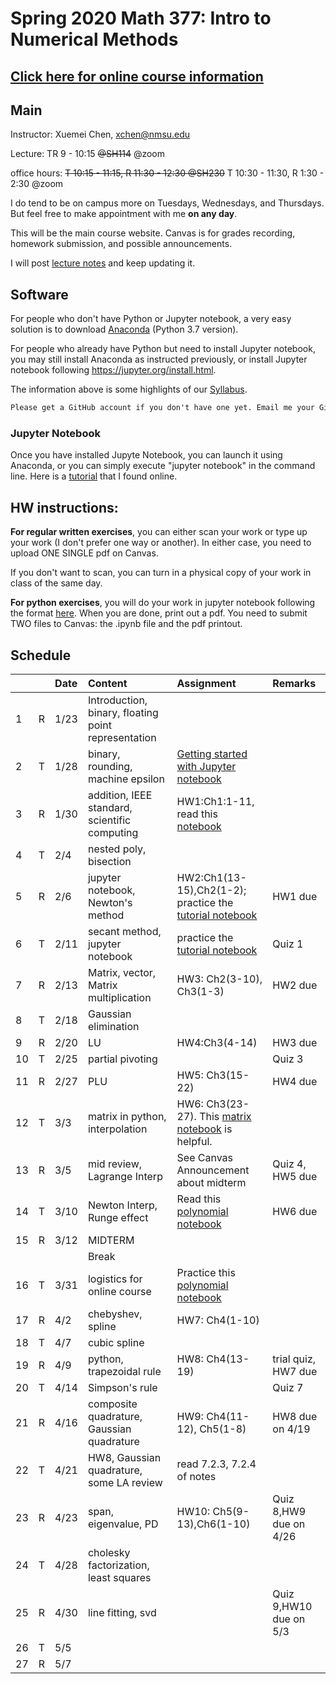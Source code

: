 # Spring 2020 Math 377: Intro to Numerical Methods
## [Click here for online course information](onlinecourse.md)
## Main
Instructor: Xuemei Chen, xchen@nmsu.edu

Lecture: TR 9 - 10:15 ~~@SH114~~ @zoom

office hours: ~~T 10:15 - 11:15, R 11:30 - 12:30 @SH230~~ T 10:30 - 11:30, R 1:30 - 2:30 @zoom

I do tend to be on campus more on Tuesdays, Wednesdays, and Thursdays. But feel free to make appointment with me **on any day**. 

This will be the main course website. Canvas is for grades recording, homework submission, and possible announcements.

I will post [lecture notes](NumericalMethods20.pdf) and keep updating it.

## Software
For people who don't have Python or Jupyter notebook, a very easy solution is to download [Anaconda](https://www.anaconda.com/distribution/) (Python 3.7 version). 

For people who already have Python but need to install Jupyter notebook, you may still install Anaconda as instructed previously, or install Jupyter notebook following https://jupyter.org/install.html.

The information above is some highlights of our [Syllabus](2020SprMath377_syllabus.pdf).

```diff
Please get a GitHub account if you don't have one yet. Email me your GitHub username.
```

### Jupyter Notebook
Once you have installed Jupyte Notebook, you can launch it using Anaconda, or you can simply execute "jupyter notebook" in the command line. Here is a [tutorial](https://towardsdatascience.com/a-beginners-tutorial-to-jupyter-notebooks-1b2f8705888a) that I found online. 

## HW instructions:

**For regular written exercises**, you can either scan your work or type up your work (I don't prefer one way or another). In either case, you need to upload ONE SINGLE pdf on Canvas. 

If you don't want to scan, you can turn in a physical copy of your work in class of the same day.

**For python exercises**, you will do your work in jupyter notebook following the format [here](https://nbviewer.jupyter.org/github/Numerical-Analysis/Spr2020Math377/blob/master/nbs/HW2-CHEN.ipynb). When you are done, print out a pdf. You need to submit TWO files to Canvas: the .ipynb file and the pdf printout.

## Schedule 

||  |Date|Content|Assignment|Remarks|
|:---|:---|:---| :---  | :---  | :---  |
|1|R|1/23|Introduction, binary, floating point representation||||
|2|T|1/28|binary, rounding, machine epsilon|[Getting started with Jupyter notebook](https://towardsdatascience.com/a-beginners-tutorial-to-jupyter-notebooks-1b2f8705888a)||
|3|R|1/30|addition, IEEE standard, scientific computing|HW1:Ch1:1-11, read this [notebook](https://nbviewer.jupyter.org/github/Numerical-Analysis/Spr2020Math377/blob/master/nbs/Tutorial.ipynb)||
|4|T|2/4|nested poly, bisection|||
|5|R|2/6|jupyter notebook, Newton's method|HW2:Ch1(13-15),Ch2(1-2); practice the [tutorial notebook](https://github.com/Numerical-Analysis/Spr2020Math377/blob/master/nbs/Tutorial.ipynb)|HW1 due|
|6|T|2/11|secant method, jupyter notebook|practice the [tutorial notebook](https://github.com/Numerical-Analysis/Spr2020Math377/blob/master/nbs/Tutorial.ipynb)|Quiz 1|
|7|R|2/13|Matrix, vector, Matrix multiplication|HW3: Ch2(3-10), Ch3(1-3)|HW2 due|
|8|T|2/18|Gaussian elimination|||
|9|R|2/20|LU|HW4:Ch3(4-14)|HW3 due|
|10|T|2/25|partial pivoting||Quiz 3|
|11|R|2/27|PLU|HW5: Ch3(15-22)|HW4 due|
|12|T|3/3|matrix in python, interpolation|HW6: Ch3(23-27). This [matrix notebook](https://github.com/Numerical-Analysis/Spr2020Math377/blob/master/nbs/matrix.ipynb) is helpful.||
|13|R|3/5|mid review, Lagrange Interp|See Canvas Announcement about midterm|Quiz 4, HW5 due|
|14|T|3/10|Newton Interp, Runge effect|Read this [polynomial notebook](https://github.com/Numerical-Analysis/Spr2020Math377/blob/master/nbs/PolyInterp.ipynb)|HW6 due|
|15|R|3/12|MIDTERM|||
||||Break|||
|16|T|3/31|logistics for online course|Practice this [polynomial notebook](/nbs/PolyInterp.ipynb)||
|17|R|4/2|chebyshev, spline|HW7: Ch4(1-10)||
|18|T|4/7|cubic spline|||
|19|R|4/9|python, trapezoidal rule|HW8: Ch4(13-19)|trial quiz, HW7 due|
|20|T|4/14|Simpson's rule||Quiz 7|
|21|R|4/16|composite quadrature, Gaussian quadrature|HW9: Ch4(11-12), Ch5(1-8)|HW8 due on 4/19|
|22|T|4/21|HW8, Gaussian quadrature, some LA review|read 7.2.3, 7.2.4 of notes||
|23|R|4/23|span, eigenvalue, PD|HW10: Ch5(9-13),Ch6(1-10)|Quiz 8,HW9 due on 4/26|
|24|T|4/28|cholesky factorization, least squares|||
|25|R|4/30|line fitting, svd||Quiz 9,HW10 due on 5/3|
|26|T|5/5||||
|27|R|5/7||||



